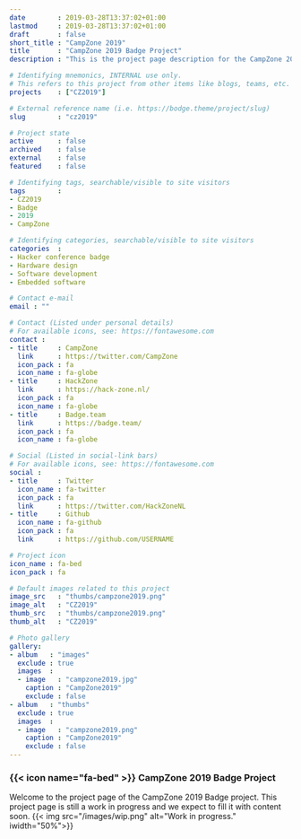 ```yaml
---
date        : 2019-03-28T13:37:02+01:00
lastmod     : 2019-03-28T13:37:02+01:00
draft       : false
short_title : "CampZone 2019"
title       : "CampZone 2019 Badge Project"
description : "This is the project page description for the CampZone 2019 Project."

# Identifying mnemonics, INTERNAL use only.
# This refers to this project from other items like blogs, teams, etc.
projects    : ["CZ2019"]

# External reference name (i.e. https://bodge.theme/project/slug)
slug        : "cz2019"

# Project state
active      : false
archived    : false
external    : false
featured    : false

# Identifying tags, searchable/visible to site visitors
tags        :
- CZ2019
- Badge
- 2019
- CampZone

# Identifying categories, searchable/visible to site visitors
categories  :
- Hacker conference badge
- Hardware design
- Software development
- Embedded software

# Contact e-mail
email : ""

# Contact (Listed under personal details)
# For available icons, see: https://fontawesome.com
contact :
- title     : CampZone
  link      : https://twitter.com/CampZone
  icon_pack : fa
  icon_name : fa-globe
- title     : HackZone
  link      : https://hack-zone.nl/
  icon_pack : fa
  icon_name : fa-globe
- title     : Badge.team
  link      : https://badge.team/
  icon_pack : fa
  icon_name : fa-globe

# Social (Listed in social-link bars)
# For available icons, see: https://fontawesome.com
social :
- title     : Twitter
  icon_name : fa-twitter
  icon_pack : fa
  link      : https://twitter.com/HackZoneNL
- title     : Github
  icon_name : fa-github
  icon_pack : fa
  link      : https://github.com/USERNAME

# Project icon
icon_name : fa-bed
icon_pack : fa

# Default images related to this project
image_src   : "thumbs/campzone2019.png"
image_alt   : "CZ2019"
thumb_src   : "thumbs/campzone2019.png"
thumb_alt   : "CZ2019"

# Photo gallery
gallery:
- album   : "images"
  exclude : true
  images  :
  - image   : "campzone2019.jpg"
    caption : "CampZone2019"
    exclude : false
- album   : "thumbs"
  exclude : true
  images  :
  - image   : "campzone2019.png"
    caption : "CampZone2019"
    exclude : false
---
```


### {{< icon name="fa-bed" >}} CampZone 2019 Badge Project

Welcome to the project page of the CampZone 2019 Badge project. This project page is still a work in progress and we expect to fill it with content soon.
{{< img src="/images/wip.png" alt="Work in progress." iwidth="50%">}}
